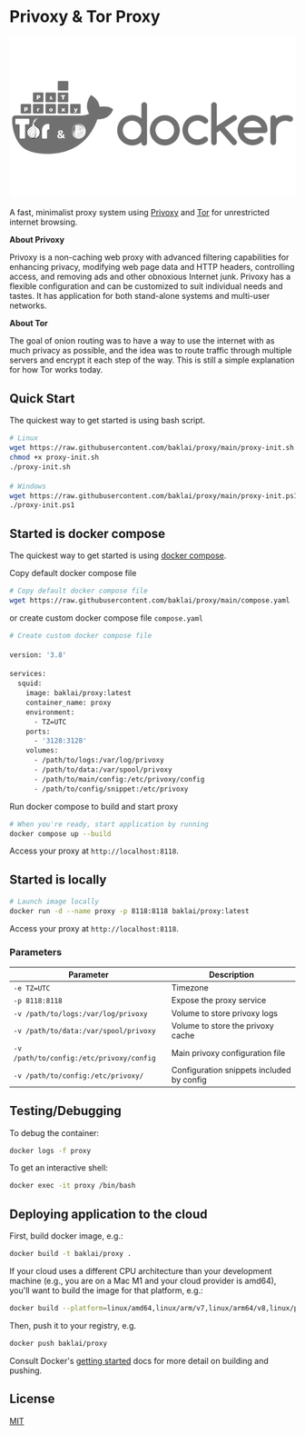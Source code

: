 # Privoxy & Tor Proxy

![Privoxy + Tor](preview.png)

A fast, minimalist proxy system using [Privoxy](https://www.privoxy.org) and [Tor](https://www.torproject.org) for unrestricted internet browsing.

**About Privoxy**

Privoxy is a non-caching web proxy with advanced filtering capabilities for enhancing privacy, modifying web page data and HTTP headers, controlling access, and removing ads and other obnoxious Internet junk. Privoxy has a flexible configuration and can be customized to suit individual needs and tastes. It has application for both stand-alone systems and multi-user networks.

**About Tor**

The goal of onion routing was to have a way to use the internet with as much privacy as possible, and the idea was to route traffic through multiple servers and encrypt it each step of the way. This is still a simple explanation for how Tor works today.

## Quick Start

The quickest way to get started is using bash script.

```bash
# Linux
wget https://raw.githubusercontent.com/baklai/proxy/main/proxy-init.sh
chmod +x proxy-init.sh
./proxy-init.sh

# Windows
wget https://raw.githubusercontent.com/baklai/proxy/main/proxy-init.ps1
./proxy-init.ps1
```

## Started is docker compose

The quickest way to get started is using [docker compose](https://docs.docker.com/compose/).

Copy default docker compose file

```bash
# Copy default docker compose file
wget https://raw.githubusercontent.com/baklai/proxy/main/compose.yaml
```

or create custom docker compose file `compose.yaml`

```bash
# Create custom docker compose file

version: '3.8'

services:
  squid:
    image: baklai/proxy:latest
    container_name: proxy
    environment:
      - TZ=UTC
    ports:
      - '3128:3128'
    volumes:
      - /path/to/logs:/var/log/privoxy
      - /path/to/data:/var/spool/privoxy
      - /path/to/main/config:/etc/privoxy/config
      - /path/to/config/snippet:/etc/privoxy
```

Run docker compose to build and start proxy

```bash
# When you're ready, start application by running
docker compose up --build
```

Access your proxy at `http://localhost:8118`.

## Started is locally

```bash
# Launch image locally
docker run -d --name proxy -p 8118:8118 baklai/proxy:latest
```

Access your proxy at `http://localhost:8118`.

### Parameters

| Parameter                                | Description                               |
| ---------------------------------------- | ----------------------------------------- |
| `-e TZ=UTC`                              | Timezone                                  |
| `-p 8118:8118`                           | Expose the proxy service                  |
| `-v /path/to/logs:/var/log/privoxy`      | Volume to store privoxy logs              |
| `-v /path/to/data:/var/spool/privoxy`    | Volume to store the privoxy cache         |
| `-v /path/to/config:/etc/privoxy/config` | Main privoxy configuration file           |
| `-v /path/to/config:/etc/privoxy/`       | Configuration snippets included by config |

## Testing/Debugging

To debug the container:

```bash
docker logs -f proxy
```

To get an interactive shell:

```bash
docker exec -it proxy /bin/bash
```

## Deploying application to the cloud

First, build docker image, e.g.:

```bash
docker build -t baklai/proxy .
```

If your cloud uses a different CPU architecture than your development
machine (e.g., you are on a Mac M1 and your cloud provider is amd64),
you'll want to build the image for that platform, e.g.:

```bash
docker build --platform=linux/amd64,linux/arm/v7,linux/arm64/v8,linux/ppc64le,linux/s390x -t baklai/proxy .
```

Then, push it to your registry, e.g.

```bash
docker push baklai/proxy
```

Consult Docker's [getting started](https://docs.docker.com/go/get-started-sharing/)
docs for more detail on building and pushing.

## License

[MIT](LICENSE)

